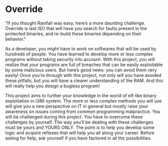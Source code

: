 # Override
"If you thought Rainfall was easy, here’s a more daunting challenge. Override is last ISO that will have you search for faults present in the protected binaries, and re-build these binaries depending on their behavior."

As a developer, you might have to work on softwares that will be used by hundreds of people. You have learned to develop more or less complex programs without taking security into account. With this project, you will realize that your programs are full of breaches that can be easily exploitable by some malicious users. But here’s good news: you can avoid them very easily! Once you’re through with this project, not only will you have avoided these pitfalls, but you will have a clearer understanding of the RAM. And this will really help you design a bugless program!

This project aims to further your knowledge in the world of elf-like binary exploitation in i386 system. The more or less complex methods you will use will give you a new perspective on IT in general but mostly raise your awareness on issues coming from common programming malpractice. You will be challenged during this project. You have to overcome these challenges by yourself. The way you’ll be dealing with these challenges must be yours and YOURS ONLY. The point is to help you develop some logic and acquire reflexes that will help you all along your career. Before asking for help, ask yourself if you have factored in all the possibilities.
